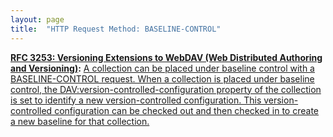 ```yaml
---
layout: page
title:  "HTTP Request Method: BASELINE-CONTROL"
---
```


**[RFC 3253: Versioning Extensions to WebDAV (Web Distributed Authoring and Versioning)](/specs/IETF/RFC/3253 "This document specifies a set of methods, headers, and resource types that define the WebDAV (Web Distributed Authoring and Versioning) versioning extensions to the HTTP/1.1 protocol. WebDAV versioning will minimize the complexity of clients that are capable of interoperating with a variety of versioning repository managers, to facilitate widespread deployment of applications capable of utilizing the WebDAV Versioning services. WebDAV versioning includes automatic versioning for versioning-unaware clients, version history management, workspace management, baseline management, activity management, and URL namespace versioning."):** [A collection can be placed under baseline control with a BASELINE-CONTROL request. When a collection is placed under baseline control, the DAV:version-controlled-configuration property of the collection is set to identify a new version-controlled configuration. This version-controlled configuration can be checked out and then checked in to create a new baseline for that collection.](http://tools.ietf.org/html/rfc3253#section-12.6)

